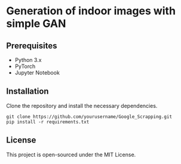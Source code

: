# Generation of indoor images with simple GAN

## Prerequisites
- Python 3.x
- PyTorch
- Jupyter Notebook

## Installation
Clone the repository and install the necessary dependencies.
```
git clone https://github.com/yourusername/Google_Scrapping.git
pip install -r requirements.txt
```

## License
This project is open-sourced under the MIT License.
